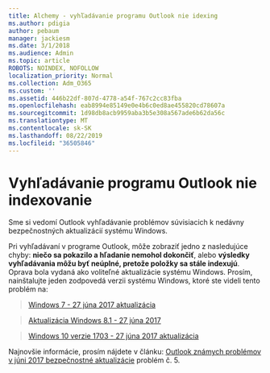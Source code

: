 ```yaml
---
title: Alchemy - vyhľadávanie programu Outlook nie idexing
ms.author: pdigia
author: pebaum
manager: jackiesm
ms.date: 3/1/2018
ms.audience: Admin
ms.topic: article
ROBOTS: NOINDEX, NOFOLLOW
localization_priority: Normal
ms.collection: Adm_O365
ms.custom: ''
ms.assetid: 446b22df-807d-4778-a54f-767c2cc83fba
ms.openlocfilehash: eab8994e85149e0e4b6c0ed8ae455820cd78607a
ms.sourcegitcommit: 1d98db8acb9959aba3b5e308a567ade6b62da56c
ms.translationtype: MT
ms.contentlocale: sk-SK
ms.lasthandoff: 08/22/2019
ms.locfileid: "36505846"
---
```

# <a name="outlook-search-not-indexing"></a>Vyhľadávanie programu Outlook nie indexovanie

Sme si vedomí Outlook vyhľadávanie problémov súvisiacich k nedávny bezpečnostných aktualizácií systému Windows.
  
Pri vyhľadávaní v programe Outlook, môže zobraziť jedno z nasledujúce chyby: **niečo sa pokazilo a hľadanie nemohol dokončiť**, alebo **výsledky vyhľadávania môžu byť neúplné, pretože položky sa stále indexujú**. Oprava bola vydaná ako voliteľné aktualizácie systému Windows. Prosím, nainštalujte jeden zodpovedá verzii systému Windows, ktoré ste videli tento problém na: 
  
> [Windows 7 - 27 júna 2017 aktualizácia](https://support.microsoft.com/kb/4022168.aspx)
    
> [Aktualizácia Windows 8.1 - 27 júna 2017](https://support.microsoft.com/kb/4022720.aspx)
    
> [Windows 10 verzie 1703 - 27 júna 2017 aktualizácia](https://support.microsoft.com/kb/4022716.aspx)
    
Najnovšie informácie, prosím nájdete v článku: [Outlook známych problémov v júni 2017 bezpečnostné aktualizácie](https://support.office.com/article/Outlook-known-issues-in-the-June-2017-security-updates-3F6DBFFD-8505-492D-B19F-B3B89369ED9B.aspx) problém č. 5. 
  

